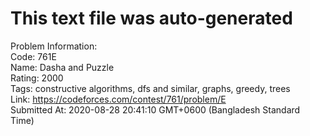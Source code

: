 # This text file was auto-generated  
  
Problem Information:  
Code: 761E  
Name: Dasha and Puzzle  
Rating: 2000  
Tags: constructive algorithms, dfs and similar, graphs, greedy, trees  
Link: https://codeforces.com/contest/761/problem/E  
Submitted At: 2020-08-28 20:41:10 GMT+0600 (Bangladesh Standard Time)  
